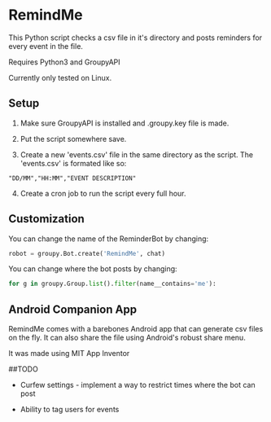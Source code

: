# RemindMe
This Python script checks a csv file in it's directory and posts reminders for every event in the file.

Requires Python3 and GroupyAPI

Currently only tested on Linux.

## Setup
1. Make sure GroupyAPI is installed and .groupy.key file is made.

2. Put the script somewhere save.

3. Create a new 'events.csv' file in the same directory as the script.
The 'events.csv' is formated like so:
```
"DD/MM","HH:MM","EVENT DESCRIPTION"
```
4. Create a cron job to run the script every full hour.

## Customization

You can change the name of the ReminderBot by changing:
```python
robot = groupy.Bot.create('RemindMe', chat)
```

You can change where the bot posts by changing:
```python
for g in groupy.Group.list().filter(name__contains='me'):
```

## Android Companion App
RemindMe comes with a barebones Android app that can generate csv files on the fly. It can also share the file using Android's robust share menu.

It was made using MIT App Inventor

##TODO

- Curfew settings - implement a way to restrict times where the bot can post

- Ability to tag users for events
